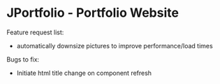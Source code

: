 # JPortfolio - Portfolio Website

Feature request list: 
- automatically downsize pictures to improve performance/load times

Bugs to fix:
- Initiate html title change on component refresh
